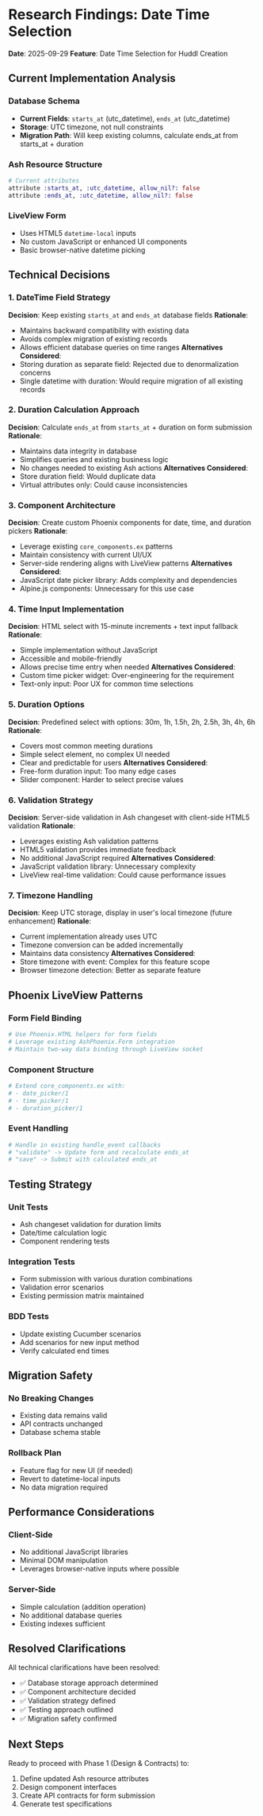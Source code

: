 # Research Findings: Date Time Selection

**Date**: 2025-09-29
**Feature**: Date Time Selection for Huddl Creation

## Current Implementation Analysis

### Database Schema
- **Current Fields**: `starts_at` (utc_datetime), `ends_at` (utc_datetime)
- **Storage**: UTC timezone, not null constraints
- **Migration Path**: Will keep existing columns, calculate ends_at from starts_at + duration

### Ash Resource Structure
```elixir
# Current attributes
attribute :starts_at, :utc_datetime, allow_nil?: false
attribute :ends_at, :utc_datetime, allow_nil?: false
```

### LiveView Form
- Uses HTML5 `datetime-local` inputs
- No custom JavaScript or enhanced UI components
- Basic browser-native datetime picking

## Technical Decisions

### 1. DateTime Field Strategy
**Decision**: Keep existing `starts_at` and `ends_at` database fields
**Rationale**:
- Maintains backward compatibility with existing data
- Avoids complex migration of existing records
- Allows efficient database queries on time ranges
**Alternatives Considered**:
- Storing duration as separate field: Rejected due to denormalization concerns
- Single datetime with duration: Would require migration of all existing records

### 2. Duration Calculation Approach
**Decision**: Calculate `ends_at` from `starts_at` + duration on form submission
**Rationale**:
- Maintains data integrity in database
- Simplifies queries and existing business logic
- No changes needed to existing Ash actions
**Alternatives Considered**:
- Store duration field: Would duplicate data
- Virtual attributes only: Could cause inconsistencies

### 3. Component Architecture
**Decision**: Create custom Phoenix components for date, time, and duration pickers
**Rationale**:
- Leverage existing `core_components.ex` patterns
- Maintain consistency with current UI/UX
- Server-side rendering aligns with LiveView patterns
**Alternatives Considered**:
- JavaScript date picker library: Adds complexity and dependencies
- Alpine.js components: Unnecessary for this use case

### 4. Time Input Implementation
**Decision**: HTML select with 15-minute increments + text input fallback
**Rationale**:
- Simple implementation without JavaScript
- Accessible and mobile-friendly
- Allows precise time entry when needed
**Alternatives Considered**:
- Custom time picker widget: Over-engineering for the requirement
- Text-only input: Poor UX for common time selections

### 5. Duration Options
**Decision**: Predefined select with options: 30m, 1h, 1.5h, 2h, 2.5h, 3h, 4h, 6h
**Rationale**:
- Covers most common meeting durations
- Simple select element, no complex UI needed
- Clear and predictable for users
**Alternatives Considered**:
- Free-form duration input: Too many edge cases
- Slider component: Harder to select precise values

### 6. Validation Strategy
**Decision**: Server-side validation in Ash changeset with client-side HTML5 validation
**Rationale**:
- Leverages existing Ash validation patterns
- HTML5 validation provides immediate feedback
- No additional JavaScript required
**Alternatives Considered**:
- JavaScript validation library: Unnecessary complexity
- LiveView real-time validation: Could cause performance issues

### 7. Timezone Handling
**Decision**: Keep UTC storage, display in user's local timezone (future enhancement)
**Rationale**:
- Current implementation already uses UTC
- Timezone conversion can be added incrementally
- Maintains data consistency
**Alternatives Considered**:
- Store timezone with event: Complex for this feature scope
- Browser timezone detection: Better as separate feature

## Phoenix LiveView Patterns

### Form Field Binding
```elixir
# Use Phoenix.HTML helpers for form fields
# Leverage existing AshPhoenix.Form integration
# Maintain two-way data binding through LiveView socket
```

### Component Structure
```elixir
# Extend core_components.ex with:
# - date_picker/1
# - time_picker/1
# - duration_picker/1
```

### Event Handling
```elixir
# Handle in existing handle_event callbacks
# "validate" -> Update form and recalculate ends_at
# "save" -> Submit with calculated ends_at
```

## Testing Strategy

### Unit Tests
- Ash changeset validation for duration limits
- Date/time calculation logic
- Component rendering tests

### Integration Tests
- Form submission with various duration combinations
- Validation error scenarios
- Existing permission matrix maintained

### BDD Tests
- Update existing Cucumber scenarios
- Add scenarios for new input method
- Verify calculated end times

## Migration Safety

### No Breaking Changes
- Existing data remains valid
- API contracts unchanged
- Database schema stable

### Rollback Plan
- Feature flag for new UI (if needed)
- Revert to datetime-local inputs
- No data migration required

## Performance Considerations

### Client-Side
- No additional JavaScript libraries
- Minimal DOM manipulation
- Leverages browser-native inputs where possible

### Server-Side
- Simple calculation (addition operation)
- No additional database queries
- Existing indexes sufficient

## Resolved Clarifications

All technical clarifications have been resolved:
- ✅ Database storage approach determined
- ✅ Component architecture decided
- ✅ Validation strategy defined
- ✅ Testing approach outlined
- ✅ Migration safety confirmed

## Next Steps

Ready to proceed with Phase 1 (Design & Contracts) to:
1. Define updated Ash resource attributes
2. Design component interfaces
3. Create API contracts for form submission
4. Generate test specifications